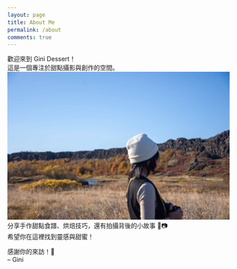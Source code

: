 ```yaml
---
layout: page
title: About Me
permalink: /about
comments: true
---
```


歡迎來到 Gini Dessert！  
這是一個專注於甜點攝影與創作的空間。 
![我的甜點作品](assets/images/about_me.jpg)
分享手作甜點食譜、烘焙技巧，還有拍攝背後的小故事 🍰📷  
希望你在這裡找到靈感與甜蜜！

感謝你的來訪！💛  
– Gini
